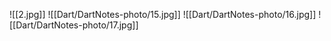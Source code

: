 ![[2.jpg]]
![[Dart/DartNotes-photo/15.jpg]]
![[Dart/DartNotes-photo/16.jpg]]
![[Dart/DartNotes-photo/17.jpg]]